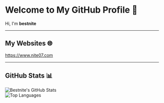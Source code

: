 # Welcome to My GitHub Profile 👋

Hi, I'm **bestnite**

---

## My Websites 🌐

https://www.nite07.com

---

## GitHub Stats 📊

![Bestnite's GitHub Stats](https://github-readme-stats.vercel.app/api?username=bestnite&show_icons=true&theme=radical)  
![Top Languages](https://github-readme-stats.vercel.app/api/top-langs/?username=bestnite&layout=compact&theme=radical)
